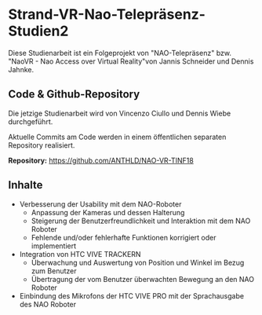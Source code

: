 # Strand-VR-Nao-Telepräsenz-Studien2

Diese Studienarbeit ist ein Folgeprojekt von "NAO-Telepräsenz" bzw. "NaoVR - Nao Access over Virtual Reality"von Jannis Schneider und Dennis Jahnke.

## Code & Github-Repository

Die jetzige Studienarbeit wird von Vincenzo Ciullo und Dennis Wiebe durchgeführt.

Aktuelle Commits am Code werden in einem öffentlichen separaten Repository realisiert.

**Repository:**  https://github.com/ANTHLD/NAO-VR-TINF18

## Inhalte

- Verbesserung der Usability mit dem NAO-Roboter
  - Anpassung der Kameras und dessen Halterung
  - Steigerung der Benutzerfreundlichkeit und Interaktion mit dem NAO Roboter
  - Fehlende und/oder fehlerhafte Funktionen korrigiert oder implementiert
- Integration von HTC VIVE TRACKERN
  - Überwachung und Auswertung von Position und Winkel im Bezug zum Benutzer
  - Übertragung der vom Benutzer überwachten Bewegung an den NAO Roboter
- Einbindung des Mikrofons der HTC VIVE PRO mit der Sprachausgabe des NAO Roboter
